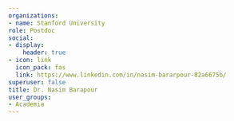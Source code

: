 ```yaml
---
organizations:
- name: Stanford University
role: Postdoc
social:
- display:
    header: true
- icon: link
  icon_pack: fas
  link: https://www.linkedin.com/in/nasim-bararpour-82a6675b/
superuser: false
title: Dr. Nasim Barapour
user_groups:
- Academia
---
```


